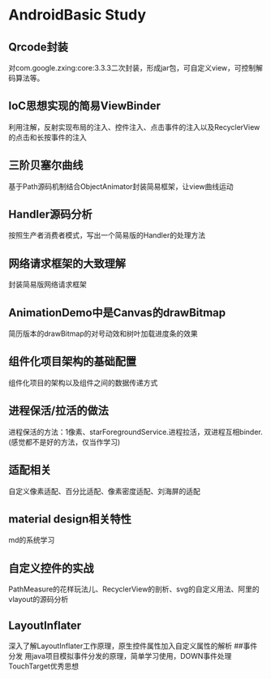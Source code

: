 # AndroidBasic Study
## Qrcode封装
对com.google.zxing:core:3.3.3二次封装，形成jar包，可自定义view，可控制解码算法等。
## IoC思想实现的简易ViewBinder
利用注解，反射实现布局的注入、控件注入、点击事件的注入以及RecyclerView的点击和长按事件的注入
## 三阶贝塞尔曲线
基于Path源码机制结合ObjectAnimator封装简易框架，让view曲线运动
## Handler源码分析
按照生产者消费者模式，写出一个简易版的Handler的处理方法
## 网络请求框架的大致理解
封装简易版网络请求框架
## AnimationDemo中是Canvas的drawBitmap
简历版本的drawBitmap的对号动效和树叶加载进度条的效果
## 组件化项目架构的基础配置
组件化项目的架构以及组件之间的数据传递方式
## 进程保活/拉活的做法
进程保活的方法：1像素、starForegroundService.进程拉活，双进程互相binder.(感觉都不是好的方法，仅当作学习)
## 适配相关
自定义像素适配、百分比适配、像素密度适配、刘海屏的适配
## material design相关特性
md的系统学习
## 自定义控件的实战
PathMeasure的花样玩法儿、RecyclerView的剖析、svg的自定义用法、阿里的vlayout的源码分析
## LayoutInflater
深入了解LayoutInflater工作原理，原生控件属性加入自定义属性的解析
##事件分发
用java项目模拟事件分发的原理，简单学习使用，DOWN事件处理   TouchTarget优秀思想
